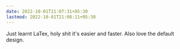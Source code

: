 ```yaml
---
date: 2022-10-01T21:07:31+05:30
lastmod: 2022-10-01T21:08:11+05:30
---
```


Just learnt LaTex, holy shit it's easier and faster. Also love the default design.
